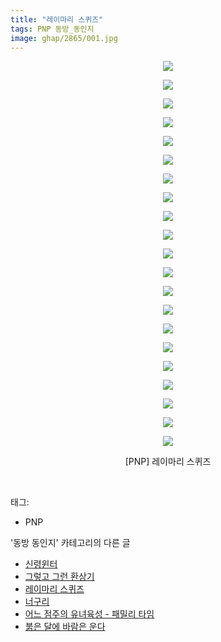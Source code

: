 ```yaml
---
title: "레이마리 스퀴즈"
tags: PNP 동방_동인지
image: ghap/2865/001.jpg
---
```

<div class="article">
<p style="text-align: center; clear: none; float: none;"><img src="{{ site.nasurl }}/ghap/2865/001.jpg"/></p>
<p style="text-align: center; clear: none; float: none;"><img src="{{ site.nasurl }}/ghap/2865/002.jpg"/></p>
<p style="text-align: center; clear: none; float: none;"><img src="{{ site.nasurl }}/ghap/2865/003.jpg"/></p>
<p style="text-align: center; clear: none; float: none;"><img src="{{ site.nasurl }}/ghap/2865/004.jpg"/></p>
<p style="text-align: center; clear: none; float: none;"><img src="{{ site.nasurl }}/ghap/2865/005.jpg"/></p>
<p style="text-align: center; clear: none; float: none;"><img src="{{ site.nasurl }}/ghap/2865/006.jpg"/></p>
<p style="text-align: center; clear: none; float: none;"><img src="{{ site.nasurl }}/ghap/2865/007.jpg"/></p>
<p style="text-align: center; clear: none; float: none;"><img src="{{ site.nasurl }}/ghap/2865/008.jpg"/></p>
<p style="text-align: center; clear: none; float: none;"><img src="{{ site.nasurl }}/ghap/2865/009.jpg"/></p>
<p style="text-align: center; clear: none; float: none;"><img src="{{ site.nasurl }}/ghap/2865/010.jpg"/></p>
<p style="text-align: center; clear: none; float: none;"><img src="{{ site.nasurl }}/ghap/2865/011.jpg"/></p>
<p style="text-align: center; clear: none; float: none;"><img src="{{ site.nasurl }}/ghap/2865/012.jpg"/></p>
<p style="text-align: center; clear: none; float: none;"><img src="{{ site.nasurl }}/ghap/2865/013.jpg"/></p>
<p style="text-align: center; clear: none; float: none;"><img src="{{ site.nasurl }}/ghap/2865/014.jpg"/></p>
<p style="text-align: center; clear: none; float: none;"><img src="{{ site.nasurl }}/ghap/2865/015.jpg"/></p>
<p style="text-align: center; clear: none; float: none;"><img src="{{ site.nasurl }}/ghap/2865/016.jpg"/></p>
<p style="text-align: center; clear: none; float: none;"><img src="{{ site.nasurl }}/ghap/2865/017.jpg"/></p>
<p style="text-align: center; clear: none; float: none;"><img src="{{ site.nasurl }}/ghap/2865/018.jpg"/></p>
<p style="text-align: center; clear: none; float: none;"><img src="{{ site.nasurl }}/ghap/2865/019.jpg"/></p>
<p style="text-align: center; clear: none; float: none;"><img src="{{ site.nasurl }}/ghap/2865/020.jpg"/></p>
<p style="text-align: center; clear: none; float: none;"><img src="{{ site.nasurl }}/ghap/2865/021.jpg"/></p>
<p style="text-align: center; clear: none; float: none;">[PNP] 레이마리 스퀴즈</p>
<p><br/></p>
</div><div class="tagTrail">
<p>태그: </p>
<ul>
<li>PNP</li>
</ul>
</div><div class="another">
<p>'동방 동인지' 카테고리의 다른 글</p>
<ul>
<li><a href="/2016-12-09-ghap_2868">신령윈터</a></li>
<li><a href="/2016-12-09-ghap_2866">그렇고 그런 환상기</a></li>
<li><a href="/2016-12-09-ghap_2865">레이마리 스퀴즈</a></li>
<li><a href="/2016-12-09-ghap_2864">너구리</a></li>
<li><a href="/2016-12-09-ghap_2863">어느 점주의 유녀육성 - 패밀리 타임</a></li>
<li><a href="/2016-12-09-ghap_2862">붉은 달에 바람은 운다</a></li>
</ul>
</div><div class="cb_module cb_fluid">
<div class="cb_wrt cb_profile">
</div><!-- commentList close -->
</div>